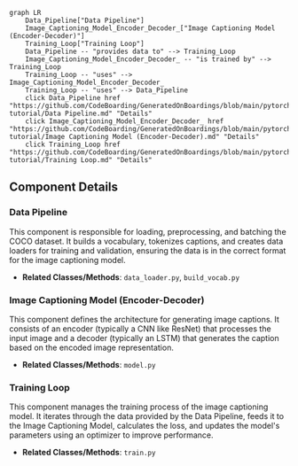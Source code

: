 ```mermaid
graph LR
    Data_Pipeline["Data Pipeline"]
    Image_Captioning_Model_Encoder_Decoder_["Image Captioning Model (Encoder-Decoder)"]
    Training_Loop["Training Loop"]
    Data_Pipeline -- "provides data to" --> Training_Loop
    Image_Captioning_Model_Encoder_Decoder_ -- "is trained by" --> Training_Loop
    Training_Loop -- "uses" --> Image_Captioning_Model_Encoder_Decoder_
    Training_Loop -- "uses" --> Data_Pipeline
    click Data_Pipeline href "https://github.com/CodeBoarding/GeneratedOnBoardings/blob/main/pytorch-tutorial/Data Pipeline.md" "Details"
    click Image_Captioning_Model_Encoder_Decoder_ href "https://github.com/CodeBoarding/GeneratedOnBoardings/blob/main/pytorch-tutorial/Image Captioning Model (Encoder-Decoder).md" "Details"
    click Training_Loop href "https://github.com/CodeBoarding/GeneratedOnBoardings/blob/main/pytorch-tutorial/Training Loop.md" "Details"
```

## Component Details

### Data Pipeline
This component is responsible for loading, preprocessing, and batching the COCO dataset. It builds a vocabulary, tokenizes captions, and creates data loaders for training and validation, ensuring the data is in the correct format for the image captioning model.
- **Related Classes/Methods**: `data_loader.py`, `build_vocab.py`

### Image Captioning Model (Encoder-Decoder)
This component defines the architecture for generating image captions. It consists of an encoder (typically a CNN like ResNet) that processes the input image and a decoder (typically an LSTM) that generates the caption based on the encoded image representation.
- **Related Classes/Methods**: `model.py`

### Training Loop
This component manages the training process of the image captioning model. It iterates through the data provided by the Data Pipeline, feeds it to the Image Captioning Model, calculates the loss, and updates the model's parameters using an optimizer to improve performance.
- **Related Classes/Methods**: `train.py`